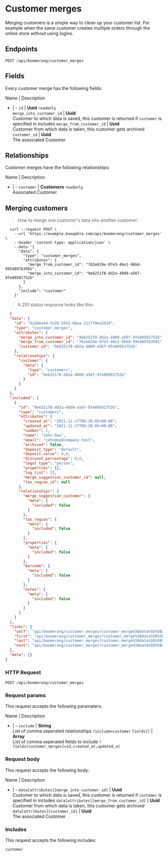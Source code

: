 # Customer merges

Merging customers is a simple way to clean up your customer list. For example when the same customer creates multiple orders through the online store without using logins.

## Endpoints
`POST /api/boomerang/customer_merges`

## Fields
Every customer merge has the following fields:

Name | Description
- | -
`id` | **Uuid** `readonly`<br>
`merge_into_customer_id` | **Uuid**<br>Customer to which data is saved, this customer is returned if `customer` is specified in includes
`merge_from_customer_id` | **Uuid**<br>Customer from which data is taken, this customer gets archived
`customer_id` | **Uuid**<br>The associated Customer


## Relationships
Customer merges have the following relationships:

Name | Description
- | -
`customer` | **Customers** `readonly`<br>Associated Customer


## Merging customers



> How to merge one customer's data into another customer:

```shell
  curl --request POST \
    --url 'https://example.booqable.com/api/boomerang/customer_merges' \
    --header 'content-type: application/json' \
    --data '{
      "data": {
        "type": "customer_merges",
        "attributes": {
          "merge_from_customer_id": "762e629e-07e3-46e1-96bd-9954897b3991",
          "merge_into_customer_id": "9e6251f8-dd2a-4809-a56f-9fe00501752b"
        }
      },
      "include": "customer"
    }'
```

> A 201 status response looks like this:

```json
  {
  "data": {
    "id": "dcbbee44-fa7b-5541-86aa-2117f0ea3534",
    "type": "customer_merges",
    "attributes": {
      "merge_into_customer_id": "9e6251f8-dd2a-4809-a56f-9fe00501752b",
      "merge_from_customer_id": "762e629e-07e3-46e1-96bd-9954897b3991",
      "customer_id": "9e6251f8-dd2a-4809-a56f-9fe00501752b"
    },
    "relationships": {
      "customer": {
        "data": {
          "type": "customers",
          "id": "9e6251f8-dd2a-4809-a56f-9fe00501752b"
        }
      }
    }
  },
  "included": [
    {
      "id": "9e6251f8-dd2a-4809-a56f-9fe00501752b",
      "type": "customers",
      "attributes": {
        "created_at": "2021-11-17T09:30:05+00:00",
        "updated_at": "2021-11-17T09:30:05+00:00",
        "number": 1,
        "name": "John Doe",
        "email": "johndoe@company.test",
        "archived": false,
        "deposit_type": "default",
        "deposit_value": 0.0,
        "discount_percentage": 0.0,
        "legal_type": "person",
        "properties": {},
        "tag_list": [],
        "merge_suggestion_customer_id": null,
        "tax_region_id": null
      },
      "relationships": {
        "merge_suggestion_customer": {
          "meta": {
            "included": false
          }
        },
        "tax_region": {
          "meta": {
            "included": false
          }
        },
        "properties": {
          "meta": {
            "included": false
          }
        },
        "barcode": {
          "meta": {
            "included": false
          }
        },
        "notes": {
          "meta": {
            "included": false
          }
        }
      }
    }
  ],
  "links": {
    "self": "api/boomerang/customer_merges?customer_merge%5Bdata%5D%5Battributes%5D%5Bmerge_from_customer_id%5D=762e629e-07e3-46e1-96bd-9954897b3991&customer_merge%5Bdata%5D%5Battributes%5D%5Bmerge_into_customer_id%5D=9e6251f8-dd2a-4809-a56f-9fe00501752b&customer_merge%5Bdata%5D%5Btype%5D=customer_merges&customer_merge%5Binclude%5D=customer&data%5Battributes%5D%5Bmerge_from_customer_id%5D=762e629e-07e3-46e1-96bd-9954897b3991&data%5Battributes%5D%5Bmerge_into_customer_id%5D=9e6251f8-dd2a-4809-a56f-9fe00501752b&data%5Btype%5D=customer_merges&include=customer&page%5Bnumber%5D=1&page%5Bsize%5D=25",
    "first": "api/boomerang/customer_merges?customer_merge%5Bdata%5D%5Battributes%5D%5Bmerge_from_customer_id%5D=762e629e-07e3-46e1-96bd-9954897b3991&customer_merge%5Bdata%5D%5Battributes%5D%5Bmerge_into_customer_id%5D=9e6251f8-dd2a-4809-a56f-9fe00501752b&customer_merge%5Bdata%5D%5Btype%5D=customer_merges&customer_merge%5Binclude%5D=customer&data%5Battributes%5D%5Bmerge_from_customer_id%5D=762e629e-07e3-46e1-96bd-9954897b3991&data%5Battributes%5D%5Bmerge_into_customer_id%5D=9e6251f8-dd2a-4809-a56f-9fe00501752b&data%5Btype%5D=customer_merges&include=customer&page%5Bnumber%5D=1&page%5Bsize%5D=25",
    "last": "api/boomerang/customer_merges?customer_merge%5Bdata%5D%5Battributes%5D%5Bmerge_from_customer_id%5D=762e629e-07e3-46e1-96bd-9954897b3991&customer_merge%5Bdata%5D%5Battributes%5D%5Bmerge_into_customer_id%5D=9e6251f8-dd2a-4809-a56f-9fe00501752b&customer_merge%5Bdata%5D%5Btype%5D=customer_merges&customer_merge%5Binclude%5D=customer&data%5Battributes%5D%5Bmerge_from_customer_id%5D=762e629e-07e3-46e1-96bd-9954897b3991&data%5Battributes%5D%5Bmerge_into_customer_id%5D=9e6251f8-dd2a-4809-a56f-9fe00501752b&data%5Btype%5D=customer_merges&include=customer&page%5Bnumber%5D=&page%5Bsize%5D=25",
    "next": "api/boomerang/customer_merges?customer_merge%5Bdata%5D%5Battributes%5D%5Bmerge_from_customer_id%5D=762e629e-07e3-46e1-96bd-9954897b3991&customer_merge%5Bdata%5D%5Battributes%5D%5Bmerge_into_customer_id%5D=9e6251f8-dd2a-4809-a56f-9fe00501752b&customer_merge%5Bdata%5D%5Btype%5D=customer_merges&customer_merge%5Binclude%5D=customer&data%5Battributes%5D%5Bmerge_from_customer_id%5D=762e629e-07e3-46e1-96bd-9954897b3991&data%5Battributes%5D%5Bmerge_into_customer_id%5D=9e6251f8-dd2a-4809-a56f-9fe00501752b&data%5Btype%5D=customer_merges&include=customer&page%5Bnumber%5D=2&page%5Bsize%5D=25"
  },
  "meta": {}
}
```

### HTTP Request

`POST /api/boomerang/customer_merges`

### Request params

This request accepts the following paramaters:

Name | Description
- | -
`include` | **String**<br>List of comma seperated relationships `?include=customer`
`fields[]` | **Array**<br>List of comma seperated fields to include `?fields[customer_merges]=id,created_at,updated_at`


### Request body

This request accepts the following body:

Name | Description
- | -
`data[attributes][merge_into_customer_id]` | **Uuid**<br>Customer to which data is saved, this customer is returned if `customer` is specified in includes
`data[attributes][merge_from_customer_id]` | **Uuid**<br>Customer from which data is taken, this customer gets archived
`data[attributes][customer_id]` | **Uuid**<br>The associated Customer


### Includes

This request accepts the following includes:

`customer`





